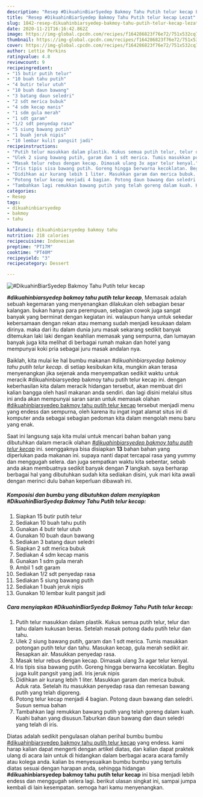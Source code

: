 ```yaml
---
description: "Resep #DikuahinBiarSyedep Bakmoy Tahu Putih telur kecap Lezat"
title: "Resep #DikuahinBiarSyedep Bakmoy Tahu Putih telur kecap Lezat"
slug: 1842-resep-dikuahinbiarsyedep-bakmoy-tahu-putih-telur-kecap-lezat
date: 2020-11-21T16:16:42.862Z
image: https://img-global.cpcdn.com/recipes/f164286823f76e72/751x532cq70/dikuahinbiarsyedep-bakmoy-tahu-putih-telur-kecap-foto-resep-utama.jpg
thumbnail: https://img-global.cpcdn.com/recipes/f164286823f76e72/751x532cq70/dikuahinbiarsyedep-bakmoy-tahu-putih-telur-kecap-foto-resep-utama.jpg
cover: https://img-global.cpcdn.com/recipes/f164286823f76e72/751x532cq70/dikuahinbiarsyedep-bakmoy-tahu-putih-telur-kecap-foto-resep-utama.jpg
author: Lettie Perkins
ratingvalue: 4.8
reviewcount: 9
recipeingredient:
- "15 butir putih telur"
- "10 buah tahu putih"
- "4 butir telur utuh"
- "10 buah daun bawang"
- "3 batang daun seledri"
- "2 sdt merica bubuk"
- "4 sdm kecap manis"
- "1 sdm gula merah"
- "1 sdt garam"
- "1/2 sdt penyedap rasa"
- "5 siung bawang putih"
- "1 buah jeruk nipis"
- "10 lembar kulit pangsit jadi"
recipeinstructions:
- "Putih telur masukkan dalam plastik. Kukus semua putih telur, telur dan tahu dalam kukusan beras. Setelah masak potong dadu putih telur dan tahu."
- "Ulek 2 siung bawang putih, garam dan 1 sdt merica. Tumis masukkan potongan putih telur dan tahu. Masukan kecap, gula merah sedikit air. Resapkan air. Masukkan penyedap rasa."
- "Masak telur rebus dengan kecap. Dimasak ulang 3x agar telur kenyal."
- "Iris tipis sisa bawang putih. Goreng hingga berwarna kecoklatan. Begitu juga kulit pangsit yang jadi. Iris jeruk nipis"
- "Didihkan air kurang lebih 1 liter. Masukkan garam dan merica bubuk. Aduk rata. Setelah itu masukkan penyedap rasa dan remesan bawang putih yang telah digoreng."
- "Potong telur kecap menjadi 4 bagian. Potong daun bawang dan seledri. Susun semua bahan"
- "Tambahkan lagi remukkan bawang putih yang telah goreng dalam kuah. Kuahi bahan yang disusun.Taburkan daun bawang dan daun seledri yang telah di iris."
categories:
- Resep
tags:
- dikuahinbiarsyedep
- bakmoy
- tahu

katakunci: dikuahinbiarsyedep bakmoy tahu 
nutrition: 218 calories
recipecuisine: Indonesian
preptime: "PT17M"
cooktime: "PT40M"
recipeyield: "3"
recipecategory: Dessert

---
```



![#DikuahinBiarSyedep Bakmoy Tahu Putih telur kecap](https://img-global.cpcdn.com/recipes/f164286823f76e72/751x532cq70/dikuahinbiarsyedep-bakmoy-tahu-putih-telur-kecap-foto-resep-utama.jpg)

<b><i>#dikuahinbiarsyedep bakmoy tahu putih telur kecap</i></b>, Memasak adalah sebuah kegemaran yang menyenangkan dilakukan oleh sebagian besar kalangan. bukan hanya para perempuan, sebagian cowok juga sangat banyak yang berminat dengan kegiatan ini. walaupun hanya untuk sekedar kebersamaan dengan rekan atau memang sudah menjadi kesukaan dalam dirinya. maka dari itu dalam dunia juru masak sekarang sedikit banyak ditemukan laki laki dengan keahlian memasak yang sempurna, dan lumayan banyak juga kita melihat di berbagai rumah makan dan hotel yang mempunyai koki pria sebagai juru masak andalan nya.

Baiklah, kita mulai ke hal bumbu makanan <i>#dikuahinbiarsyedep bakmoy tahu putih telur kecap</i>. di setiap kesibukan kita, mungkin akan terasa menyenangkan jika sejenak anda menyempatkan sedikit waktu untuk meracik #dikuahinbiarsyedep bakmoy tahu putih telur kecap ini. dengan keberhasilan kita dalam meracik hidangan tersebut, akan membuat diri kalian bangga oleh hasil makanan anda sendiri. dan lagi disini melalui situs ini anda akan mempunyai saran saran untuk memasak olahan <u>#dikuahinbiarsyedep bakmoy tahu putih telur kecap</u> tersebut menjadi menu yang endess dan sempurna, oleh karena itu ingat ingat alamat situs ini di komputer anda sebagai sebagian pedoman kita dalam mengolah menu baru yang enak.




Saat ini langsung saja kita mulai untuk mencari bahan bahan yang dibutuhkan dalam meracik olahan <u><i>#dikuahinbiarsyedep bakmoy tahu putih telur kecap</i></u> ini. seenggaknya bisa disiapkan <b>13</b> bahan bahan yang diperlukan pada makanan ini. supaya nanti dapat tercapai rasa yang yummy dan menggugah selera. dan juga sempatkan waktu kita sebentar, sebab anda akan membuatnya sedikit banyak dengan <b>7</b> langkah. saya berharap berbagai hal yang dibutuhkan sudah kita sediakan disini, yuk mari kita awali dengan merinci dulu bahan keperluan dibawah ini.

<!--inarticleads1-->

##### Komposisi dan bumbu yang dibutuhkan dalam menyiapkan #DikuahinBiarSyedep Bakmoy Tahu Putih telur kecap:

1. Siapkan 15 butir putih telur
1. Sediakan 10 buah tahu putih
1. Gunakan 4 butir telur utuh
1. Gunakan 10 buah daun bawang
1. Sediakan 3 batang daun seledri
1. Siapkan 2 sdt merica bubuk
1. Sediakan 4 sdm kecap manis
1. Gunakan 1 sdm gula merah
1. Ambil 1 sdt garam
1. Sediakan 1/2 sdt penyedap rasa
1. Sediakan 5 siung bawang putih
1. Sediakan 1 buah jeruk nipis
1. Gunakan 10 lembar kulit pangsit jadi




<!--inarticleads2-->

##### Cara menyiapkan #DikuahinBiarSyedep Bakmoy Tahu Putih telur kecap:

1. Putih telur masukkan dalam plastik. Kukus semua putih telur, telur dan tahu dalam kukusan beras. Setelah masak potong dadu putih telur dan tahu.
1. Ulek 2 siung bawang putih, garam dan 1 sdt merica. Tumis masukkan potongan putih telur dan tahu. Masukan kecap, gula merah sedikit air. Resapkan air. Masukkan penyedap rasa.
1. Masak telur rebus dengan kecap. Dimasak ulang 3x agar telur kenyal.
1. Iris tipis sisa bawang putih. Goreng hingga berwarna kecoklatan. Begitu juga kulit pangsit yang jadi. Iris jeruk nipis
1. Didihkan air kurang lebih 1 liter. Masukkan garam dan merica bubuk. Aduk rata. Setelah itu masukkan penyedap rasa dan remesan bawang putih yang telah digoreng.
1. Potong telur kecap menjadi 4 bagian. Potong daun bawang dan seledri. Susun semua bahan
1. Tambahkan lagi remukkan bawang putih yang telah goreng dalam kuah. Kuahi bahan yang disusun.Taburkan daun bawang dan daun seledri yang telah di iris.




Diatas adalah sedikit pengulasan olahan perihal bumbu bumbu <u>#dikuahinbiarsyedep bakmoy tahu putih telur kecap</u> yang endess. kami harap kalian dapat mengerti dengan artikel diatas, dan kalian dapat praktek ulang di acara lain untuk di hidangkan dalam berbagai acara acara family atau kolega anda. kalian bs menyesuaikan bumbu bumbu yang tertulis diatas sesuai dengan harapan anda, sehingga hidangan <b>#dikuahinbiarsyedep bakmoy tahu putih telur kecap</b> ini bisa menjadi lebih endess dan menggugah selera lagi. berikut ulasan singkat ini, sampai jumpa kembali di lain kesempatan. semoga hari kamu menyenangkan.
